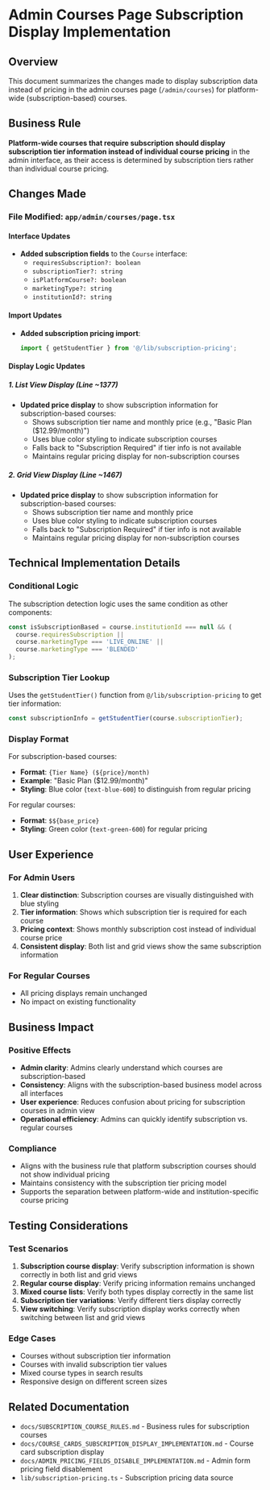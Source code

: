 # Admin Courses Page Subscription Display Implementation

## Overview
This document summarizes the changes made to display subscription data instead of pricing in the admin courses page (`/admin/courses`) for platform-wide (subscription-based) courses.

## Business Rule
**Platform-wide courses that require subscription should display subscription tier information instead of individual course pricing** in the admin interface, as their access is determined by subscription tiers rather than individual course pricing.

## Changes Made

### File Modified: `app/admin/courses/page.tsx`

#### Interface Updates
- **Added subscription fields** to the `Course` interface:
  - `requiresSubscription?: boolean`
  - `subscriptionTier?: string`
  - `isPlatformCourse?: boolean`
  - `marketingType?: string`
  - `institutionId?: string`

#### Import Updates
- **Added subscription pricing import**:
  ```typescript
  import { getStudentTier } from '@/lib/subscription-pricing';
  ```

#### Display Logic Updates

##### 1. List View Display (Line ~1377)
- **Updated price display** to show subscription information for subscription-based courses:
  - Shows subscription tier name and monthly price (e.g., "Basic Plan ($12.99/month)")
  - Uses blue color styling to indicate subscription courses
  - Falls back to "Subscription Required" if tier info is not available
  - Maintains regular pricing display for non-subscription courses

##### 2. Grid View Display (Line ~1467)
- **Updated price display** to show subscription information for subscription-based courses:
  - Shows subscription tier name and monthly price
  - Uses blue color styling to indicate subscription courses
  - Falls back to "Subscription Required" if tier info is not available
  - Maintains regular pricing display for non-subscription courses

## Technical Implementation Details

### Conditional Logic
The subscription detection logic uses the same condition as other components:
```typescript
const isSubscriptionBased = course.institutionId === null && (
  course.requiresSubscription || 
  course.marketingType === 'LIVE_ONLINE' || 
  course.marketingType === 'BLENDED'
);
```

### Subscription Tier Lookup
Uses the `getStudentTier()` function from `@/lib/subscription-pricing` to get tier information:
```typescript
const subscriptionInfo = getStudentTier(course.subscriptionTier);
```

### Display Format
For subscription-based courses:
- **Format**: `{Tier Name} (${price}/month)`
- **Example**: "Basic Plan ($12.99/month)"
- **Styling**: Blue color (`text-blue-600`) to distinguish from regular pricing

For regular courses:
- **Format**: `$${base_price}`
- **Styling**: Green color (`text-green-600`) for regular pricing

## User Experience

### For Admin Users
1. **Clear distinction**: Subscription courses are visually distinguished with blue styling
2. **Tier information**: Shows which subscription tier is required for each course
3. **Pricing context**: Shows monthly subscription cost instead of individual course price
4. **Consistent display**: Both list and grid views show the same subscription information

### For Regular Courses
- All pricing displays remain unchanged
- No impact on existing functionality

## Business Impact

### Positive Effects
- **Admin clarity**: Admins clearly understand which courses are subscription-based
- **Consistency**: Aligns with the subscription-based business model across all interfaces
- **User experience**: Reduces confusion about pricing for subscription courses in admin view
- **Operational efficiency**: Admins can quickly identify subscription vs. regular courses

### Compliance
- Aligns with the business rule that platform subscription courses should not show individual pricing
- Maintains consistency with the subscription tier pricing model
- Supports the separation between platform-wide and institution-specific course pricing

## Testing Considerations

### Test Scenarios
1. **Subscription course display**: Verify subscription information is shown correctly in both list and grid views
2. **Regular course display**: Verify pricing information remains unchanged
3. **Mixed course lists**: Verify both types display correctly in the same list
4. **Subscription tier variations**: Verify different tiers display correctly
5. **View switching**: Verify subscription display works correctly when switching between list and grid views

### Edge Cases
- Courses without subscription tier information
- Courses with invalid subscription tier values
- Mixed course types in search results
- Responsive design on different screen sizes

## Related Documentation
- `docs/SUBSCRIPTION_COURSE_RULES.md` - Business rules for subscription courses
- `docs/COURSE_CARDS_SUBSCRIPTION_DISPLAY_IMPLEMENTATION.md` - Course card subscription display
- `docs/ADMIN_PRICING_FIELDS_DISABLE_IMPLEMENTATION.md` - Admin form pricing field disablement
- `lib/subscription-pricing.ts` - Subscription pricing data source
